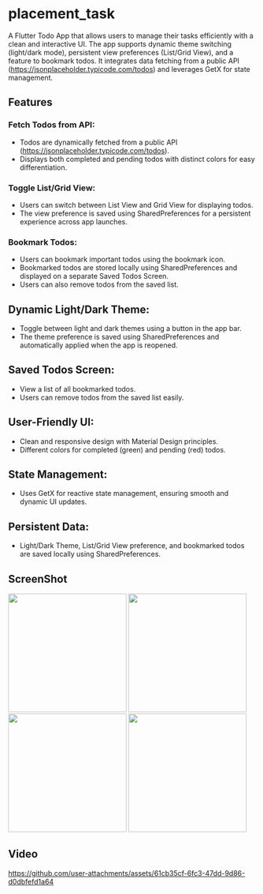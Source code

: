 # placement_task

A Flutter Todo App that allows users to manage their tasks efficiently with a clean and interactive UI. The app supports dynamic theme switching (light/dark mode), persistent view preferences (List/Grid View), and a feature to bookmark todos. It integrates data fetching from a public API (https://jsonplaceholder.typicode.com/todos) and leverages GetX for state management.

## Features

### Fetch Todos from API:

- Todos are dynamically fetched from a public API (https://jsonplaceholder.typicode.com/todos).
- Displays both completed and pending todos with distinct colors for easy differentiation.

### Toggle List/Grid View:

- Users can switch between List View and Grid View for displaying todos.
- The view preference is saved using SharedPreferences for a persistent experience across app launches.

### Bookmark Todos:

- Users can bookmark important todos using the bookmark icon.
- Bookmarked todos are stored locally using SharedPreferences and displayed on a separate Saved Todos Screen.
- Users can also remove todos from the saved list.

## Dynamic Light/Dark Theme:

- Toggle between light and dark themes using a button in the app bar.
- The theme preference is saved using SharedPreferences and automatically applied when the app is reopened.

## Saved Todos Screen:

- View a list of all bookmarked todos.
- Users can remove todos from the saved list easily.

## User-Friendly UI:

- Clean and responsive design with Material Design principles.
- Different colors for completed (green) and pending (red) todos.

## State Management:

- Uses GetX for reactive state management, ensuring smooth and dynamic UI updates.

## Persistent Data:

- Light/Dark Theme, List/Grid View preference, and bookmarked todos are saved locally using SharedPreferences.

## ScreenShot

<img src="https://github.com/user-attachments/assets/d7c57ab9-46f7-4715-9d9a-def7fb5e5021" width=240>
<img src="https://github.com/user-attachments/assets/32e5ac9e-7381-447a-acaa-2bcef74083ef" width=240>
<img src="https://github.com/user-attachments/assets/e35b2474-2e0f-4451-8464-861ba4694f9b" width=240>
<img src="https://github.com/user-attachments/assets/fdeabfaa-0902-4a7a-bf46-7ce80da63be4" width=240>

## Video

https://github.com/user-attachments/assets/61cb35cf-6fc3-47dd-9d86-d0dbfefd1a64



